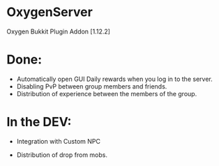 # OxygenServer
 Oxygen Bukkit Plugin Addon [1.12.2]


# Done:
- Automatically open GUI Daily rewards when you log in to the server.
- Disabling PvP between group members and friends.
- Distribution of experience between the members of the group.

# In the DEV:
- Integration with Custom NPC
 * Distribution of drop from mobs.
